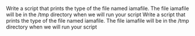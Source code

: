 Write a script that prints the type of the file named iamafile. The file iamafile will be in the /tmp directory when we will run your script
Write a script that prints the type of the file named iamafile. The file iamafile will be in the /tmp directory when we will run your script
